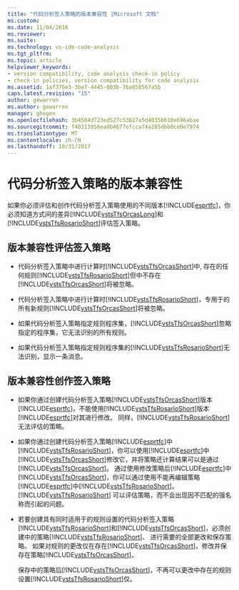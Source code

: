 ```yaml
---
title: "代码分析签入策略的版本兼容性 |Microsoft 文档"
ms.custom: 
ms.date: 11/04/2016
ms.reviewer: 
ms.suite: 
ms.technology: vs-ide-code-analysis
ms.tgt_pltfrm: 
ms.topic: article
helpviewer_keywords:
- version compatibility, code analysis check-in policy
- check-in policies, version compatibility for code analysis
ms.assetid: 1af376e3-3be7-4445-803b-76a858567a5b
caps.latest.revision: "15"
author: gewarren
ms.author: gewarren
manager: ghogen
ms.openlocfilehash: 3b4504d723ed527c53827a5d4035b610e696abae
ms.sourcegitcommit: f40311056ea0b4677efcca74a285dbb0ce0e7974
ms.translationtype: MT
ms.contentlocale: zh-CN
ms.lasthandoff: 10/31/2017
---
```

# <a name="version-compatibility-for-code-analysis-check-in-policies"></a>代码分析签入策略的版本兼容性
如果你必须评估和创作代码分析签入策略使用的不同版本[!INCLUDE[esprtfc](../code-quality/includes/esprtfc_md.md)]，你必须知道方式间的差异[!INCLUDE[vstsTfsOrcasLong](../code-quality/includes/vststfsorcaslong_md.md)]和[!INCLUDE[vstsTfsRosarioShort](../code-quality/includes/vststfsrosarioshort_md.md)]评估签入策略。  
  
## <a name="version-compatibility-for-evaluating-check-in-policies"></a>版本兼容性评估签入策略  
  
-   代码分析签入策略中进行计算时[!INCLUDE[vstsTfsOrcasShort](../code-quality/includes/vststfsorcasshort_md.md)]中, 存在的任何规则[!INCLUDE[vstsTfsRosarioShort](../code-quality/includes/vststfsrosarioshort_md.md)]但中不存在[!INCLUDE[vstsTfsOrcasShort](../code-quality/includes/vststfsorcasshort_md.md)]将被忽略。  
  
-   代码分析签入策略中进行计算时[!INCLUDE[vstsTfsRosarioShort](../code-quality/includes/vststfsrosarioshort_md.md)]，专用于的所有新规则[!INCLUDE[vstsTfsOrcasShort](../code-quality/includes/vststfsorcasshort_md.md)]将被忽略。  
  
-   如果代码分析签入策略指定规则程序集，[!INCLUDE[vstsTfsOrcasShort](../code-quality/includes/vststfsorcasshort_md.md)]忽略指定的程序集，它无法识别的所有规则。  
  
-   如果代码分析签入策略指定规则程序集的[!INCLUDE[vstsTfsRosarioShort](../code-quality/includes/vststfsrosarioshort_md.md)]无法识别，显示一条消息。  
  
## <a name="version-compatibility-for-authoring-check-in-policies"></a>版本兼容性创作签入策略  
  
-   如果你通过创建代码分析签入策略[!INCLUDE[vstsTfsOrcasShort](../code-quality/includes/vststfsorcasshort_md.md)]版本[!INCLUDE[esprtfc](../code-quality/includes/esprtfc_md.md)]，不能使用[!INCLUDE[vstsTfsRosarioShort](../code-quality/includes/vststfsrosarioshort_md.md)]版本[!INCLUDE[esprtfc](../code-quality/includes/esprtfc_md.md)]对其进行修改。 同样，[!INCLUDE[vstsTfsRosarioShort](../code-quality/includes/vststfsrosarioshort_md.md)]无法评估的策略。  
  
-   如果你通过创建代码分析签入策略[!INCLUDE[esprtfc](../code-quality/includes/esprtfc_md.md)]中[!INCLUDE[vstsTfsRosarioShort](../code-quality/includes/vststfsrosarioshort_md.md)]，你可以使用[!INCLUDE[esprtfc](../code-quality/includes/esprtfc_md.md)]中[!INCLUDE[vstsTfsOrcasShort](../code-quality/includes/vststfsorcasshort_md.md)]修改它，并将策略还计算结果可以是通过[!INCLUDE[vstsTfsOrcasShort](../code-quality/includes/vststfsorcasshort_md.md)]。 通过使用修改策略后[!INCLUDE[esprtfc](../code-quality/includes/esprtfc_md.md)]中[!INCLUDE[vstsTfsOrcasShort](../code-quality/includes/vststfsorcasshort_md.md)]，你可以通过使用不能再编辑策略[!INCLUDE[esprtfc](../code-quality/includes/esprtfc_md.md)]中[!INCLUDE[vstsTfsRosarioShort](../code-quality/includes/vststfsrosarioshort_md.md)]。 [!INCLUDE[vstsTfsRosarioShort](../code-quality/includes/vststfsrosarioshort_md.md)] 可以评估策略，而不会出现因不匹配的强名称而引起的问题。  
  
-   若要创建具有同时适用于的规则设置的代码分析签入策略[!INCLUDE[vstsTfsRosarioShort](../code-quality/includes/vststfsrosarioshort_md.md)]和[!INCLUDE[vstsTfsOrcasShort](../code-quality/includes/vststfsorcasshort_md.md)]，必须创建中的策略[!INCLUDE[vstsTfsRosarioShort](../code-quality/includes/vststfsrosarioshort_md.md)]、 进行需要的全部更改和保存策略。 如果对规则的更改仅在存在[!INCLUDE[vstsTfsOrcasShort](../code-quality/includes/vststfsorcasshort_md.md)]，修改并保存在策略[!INCLUDE[vstsTfsOrcasShort](../code-quality/includes/vststfsorcasshort_md.md)]。  
  
     保存中的策略后[!INCLUDE[vstsTfsOrcasShort](../code-quality/includes/vststfsorcasshort_md.md)]，不再可以更改中存在的规则设置[!INCLUDE[vstsTfsRosarioShort](../code-quality/includes/vststfsrosarioshort_md.md)]仅。